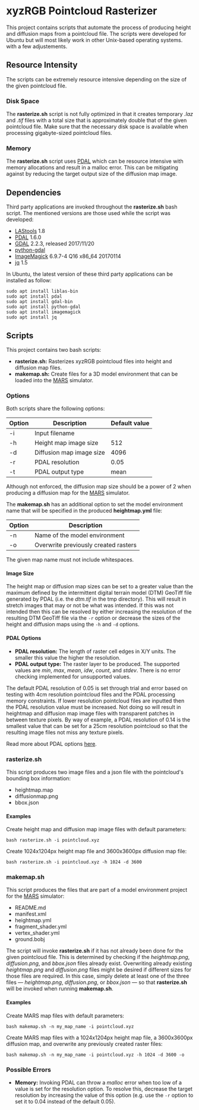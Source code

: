 # xyzRGB Pointcloud Rasterizer
This project contains scripts that automate the process of producing height and diffusion maps from a pointcloud file. The scripts were developed for Ubuntu but will most likely work in other Unix-based operating systems. with a few adjustements.

## Resource Intensity
The scripts can be extremely resource intensive depending on the size of the given pointcloud file.

### Disk Space
The **rasterize.sh** script is not fully optimized in that it creates temporary *.laz* and *.tif* files with a total size that is approximately double that of the given pointcloud file. Make sure that the necessary disk space is available when processing gigabyte-sized pointcloud files.

### Memory
The **rasterize.sh** script uses [PDAL](https://pdal.io/) which can be resource intensive with memory allocations and result in a malloc error. This can be mitigating against by reducing the target output size of the diffusion map image.

## Dependencies
Third party applications are invoked throughout the **rasterize.sh** bash script. The mentioned versions are those used while the script was developed:

- [LAStools](https://github.com/LAStools/LAStools) 1.8
- [PDAL](https://pdal.io/) 1.6.0
- [GDAL](https://gdal.org/) 2.2.3, released 2017/11/20
- [python-gdal](https://launchpad.net/ubuntu/bionic/+package/python-gdal)
- [ImageMagick](https://imagemagick.org/index.php) 6.9.7-4 Q16 x86_64 20170114
- [jq](https://stedolan.github.io/jq/) 1.5

In Ubuntu, the latest version of these third party applications can be installed as follow:

    sudo apt install liblas-bin
    sudo apt install pdal
    sudo apt install gdal-bin
    sudo apt install python-gdal
    sudo apt install imagemagick
    sudo apt install jq

## Scripts
This project contains two bash scripts:
- **rasterize.sh:** Rasterizes xyzRGB pointcloud files into height and diffusion map files.
- **makemap.sh:** Create files for a 3D model environment that can be loaded into the [MARS](https://github.com/rock-simulation/mars) simulator.

### Options
Both scripts share the following options:

| Option | Description              | Default value |
|--------|--------------------------|---------------|
| -i     | Input filename           |               |
| -h     | Height map image size    | 512           |
| -d     | Diffusion map image size | 4096          |
| -r     | PDAL resolution          | 0.05          |
| -t     | PDAL output type         | mean          |

Although not enforced, the diffusion map size should be a power of 2 when producing a diffusion map for the [MARS](https://github.com/rock-simulation/mars) simulator.

The **makemap.sh** has an additional option to set the model environment name that will be specified in the produced **heightmap.yml** file:

| Option | Description                          |
|--------|--------------------------------------|
| -n     | Name of the model environment        |
| -o     | Overwrite previously created rasters |


The given map name must not include whitespaces.

#### Image Size
The height map or diffusion map sizes can be set to a greater value than the maximum defined by the intermittent digital terrain model (DTM) GeoTiff file generated by PDAL (i.e. the *dtm.tif* in the tmp directory). This will result in stretch images that may or not be what was intended. If this was not intended then this can be resolved by either increasing the resolution of the resulting DTM GeoTiff file via the `-r` option or decrease the sizes of the height and diffusion maps using the `-h` and `-d` options.

#### PDAL Options
- **PDAL resolution:** The length of raster cell edges in X/Y units. The smaller this value the higher the resolution.
- **PDAL output type:** The raster layer to be produced. The supported values are *min*, *max*, *mean*, *idw*, *count*, and *stdev*. There is no error checking implemented for unsupported values.

The default PDAL resolution of 0.05 is set through trial and error based on testing with 4cm resolution pointcloud files and the PDAL processing memory constraints. If lower resolution pointcloud files are inputted then the PDAL resolution value must be increased. Not doing so will result in heightmap and diffusion map image files with transparent patches in between texture pixels. By way of example, a PDAL resolution of 0.14 is the smallest value that can be set for a 25cm resolution pointcloud so that the resulting image files not miss any texture pixels.

Read more about PDAL options [here](https://pdal.io/stages/writers.gdal.html#options).

### rasterize.sh
This script produces two image files and a json file with the pointcloud's bounding box information:
- heightmap.map
- diffusionmap.png
- bbox.json

#### Examples
Create height map and diffusion map image files with default parameters:

    bash rasterize.sh -i pointcloud.xyz

Create 1024x1204px height map file and 3600x3600px diffusion map file:

    bash rasterize.sh -i pointcloud.xyz -h 1024 -d 3600

### makemap.sh
This script produces the files that are part of a model environment project for the [MARS](https://github.com/rock-simulation/mars) simulator:
- README.md
- manifest.xml
- heightmap.yml
- fragment\_shader.yml
- vertex\_shader.yml
- ground.bobj

The script will invoke **rasterize.sh** if it has not already been done for the given pointcloud file. This is determined by checking if the *heightmap.png*, *diffusion.png*, and *bbox.json* files already exist. Overwriting already existing *heightmap.png* and *diffusion.png* files might be desired if different sizes for those files are required. In this case, simply delete at least one of the three files — *heightmap.png*, *diffusion.png*, or *bbox.json* — so that **rasterize.sh** will be invoked when running **makemap.sh**.

#### Examples
Create MARS map files with default parameters:

    bash makemap.sh -n my_map_name -i pointcloud.xyz

Create MARS map files with a 1024x1204px height map file, a 3600x3600px diffusion map, and overwrite any previously created raster files:

    bash makemap.sh -n my_map_name -i pointcloud.xyz -h 1024 -d 3600 -o

### Possible Errors
- **Memory:** Invoking PDAL can throw a *malloc* error when too low of a value is set for the resolution option. To resolve this, decrease the target resolution by increasing the value of this option (e.g. use the `-r` option to set it to 0.04 instead of the default 0.05).
